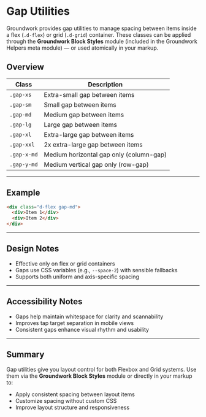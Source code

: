 
# Gap Utilities

Groundwork provides gap utilities to manage spacing between items inside a flex (`.d-flex`) or grid (`.d-grid`) container. These classes can be applied through the **Groundwork Block Styles** module (included in the Groundwork Helpers meta module) — or used atomically in your markup.

## Overview

| Class         | Description                             |
| ------------- | --------------------------------------- |
| `.gap-xs`   | Extra-small gap between items           |
| `.gap-sm`   | Small gap between items                 |
| `.gap-md`   | Medium gap between items                |
| `.gap-lg`   | Large gap between items                 |
| `.gap-xl`   | Extra-large gap between items           |
| `.gap-xxl`  | 2x extra-large gap between items        |
| `.gap-x-md` | Medium horizontal gap only (column-gap) |
| `.gap-y-md` | Medium vertical gap only (row-gap)      |

---

## Example

```html
<div class="d-flex gap-md">
  <div>Item 1</div>
  <div>Item 2</div>
</div>
```

---

## Design Notes

* Effective only on flex or grid containers
* Gaps use CSS variables (e.g., `--space-2`) with sensible fallbacks
* Supports both uniform and axis-specific spacing

---

## Accessibility Notes

* Gaps help maintain whitespace for clarity and scannability
* Improves tap target separation in mobile views
* Consistent gaps enhance visual rhythm and usability

---

## Summary

Gap utilities give you layout control for both Flexbox and Grid systems. Use them via the **Groundwork Block Styles** module or directly in your markup to:

* Apply consistent spacing between layout items
* Customize spacing without custom CSS
* Improve layout structure and responsiveness
